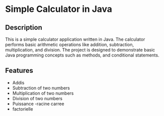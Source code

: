 # Simple Calculator in Java

## Description

This is a simple calculator application written in Java. The calculator performs basic arithmetic operations like addition, subtraction, multiplication, and division. The project is designed to demonstrate basic Java programming concepts such as methods, and conditional statements.
## Features

- Addis
- Subtraction of two numbers
- Multiplication of two numbers
- Division of two numbers
- Puissance 
-racine carree
- factorielle
